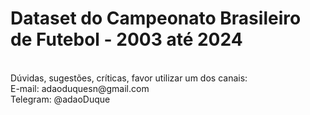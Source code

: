 # Dataset do Campeonato Brasileiro de Futebol - 2003 até 2024
<br />
Dúvidas, sugestões, críticas, favor utilizar um dos canais:<br />  
E-mail: adaoduquesn@gmail.com<br />  
Telegram: @adaoDuque<br />
